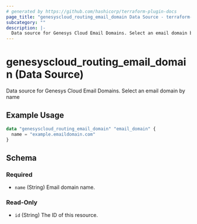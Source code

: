 ```yaml
---
# generated by https://github.com/hashicorp/terraform-plugin-docs
page_title: "genesyscloud_routing_email_domain Data Source - terraform-provider-genesyscloud"
subcategory: ""
description: |-
  Data source for Genesys Cloud Email Domains. Select an email domain by name
---
```


# genesyscloud_routing_email_domain (Data Source)

Data source for Genesys Cloud Email Domains. Select an email domain by name

## Example Usage

```terraform
data "genesyscloud_routing_email_domain" "email_domain" {
  name = "example.emaildomain.com"
}
```

<!-- schema generated by tfplugindocs -->
## Schema

### Required

- `name` (String) Email domain name.

### Read-Only

- `id` (String) The ID of this resource.
